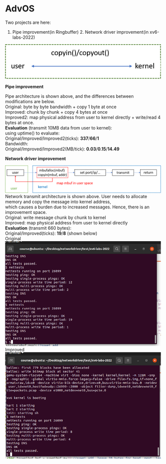 # AdvOS
Two projects are here:
1. Pipe improvement(in Ringbuffer) 2. Network driver improvement(in xv6-labs-2022)  

![image](https://github.com/suweiyang0106/AdvOS/blob/main/pipecopyinout.png)  

**Pipe improvement**  

Pipe architecture is shown above, and the differences between modifications are below.  
Original: byte by byte bandwidth + copy 1 byte at once  
Improved: chunk by chunk + copy 4 bytes at once  
Improved2: map physical address from user to kernel directly + write/read 4 bytes at once.  
**Evaluation** (transmit 10MB data from user to kernel):  
using uptime() to evaluate:  
Original/Improved/Improved2(ticks): **337**/**66**/**1**  
Bandwidth:  
Original/Improved/Improved2(MB/tick): **0.03**/**0.15**/**14.49**  
  
**Network driver improvement**  
  
![image](https://github.com/suweiyang0106/AdvOS/blob/main/networkdriverarch.png)  
Network transmit architecture is shown above. User needs to allocate memory and copy the message into kernel address,  
which causes a burden due to increased messages. Hence, there is an improvement space.  
Original: write message chunk by chunk to kernel  
Improved: map physical address from user to kernel directly  
**Evaluation** (transmit 660 bytes):  
Original/Improved(ticks): **19**/**8**   (shown below)  
Original  
![image](https://github.com/suweiyang0106/AdvOS/blob/main/DriverOriginal.png)  
Improved  
![image](https://github.com/suweiyang0106/AdvOS/blob/main/Driverimproved.png)  
